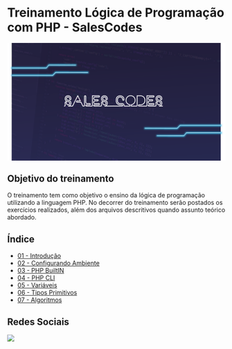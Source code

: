 # Treinamento Lógica de Programação com PHP - SalesCodes

<img align="center" src="assets/img/salescodes.png" alt="php" width="800px"/>

## Objetivo do treinamento

O treinamento tem como objetivo o ensino da lógica de programação utilizando a linguagem PHP. No decorrer do treinamento serão postados os exercícios realizados, além dos arquivos descritivos quando assunto teórico abordado.

## Índice

- [01 - Introdução](/01%20-%20Introdução/Introducao.md)
- [02 - Configurando Ambiente](/02%20-%20Configurando%20o%20Ambiente/Ambiente.md)
- [03 - PHP BuiltIN](/03%20-%20PHP%20BuiltIN/PHP%20BuiltIN.md)
- [04 - PHP CLI](/04%20-%20PHP%20CLI/PHP%20CLI.md)
- [05 - Variáveis](/05%20-%20Variáveis/Variaveis.md)
- [06 - Tipos Primitivos](/06%20-%20Tipos%20Primitivos/Tipos%20Primitivos.md)
- [07 - Algoritmos](/07%20-%20Algoritmos/Algoritmos.md)

## Redes Sociais

<left>
  <a href="https://www.youtube.com/playlist?list=PL9colCIIhmx0y7-jyE-88D-xAGL7VtNxX">
  <img src="https://img.shields.io/badge/Playlist Curso Lógica de Progrmação com PHP-FF0000?style=for-the-badge&logo=youtube&logoColor=white"/>
  </a>
</left>